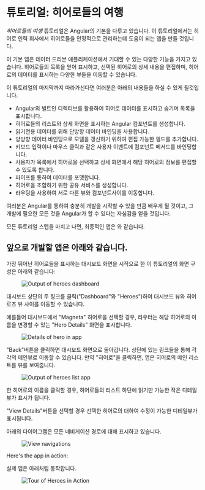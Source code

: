 <h1 class="no-toc">튜토리얼: 히어로들의 여행</h1>

_히어로들의 여행_ 튜토리얼은 Angular의 기본을 다루고 있습니다.
이 튜토리얼에서는 히어로 인력 회사에서 히어로들을 안정적으로 관리하는데 도움이 되는 앱을 만들 것입니다.

이 기본 앱은 데이터 드리븐 애플리케이션에서 기대할 수 있는 다양한 기능을 가지고 있습니다.
히어로들의 목록을 얻어 표시하고, 선택된 히어로의 상세 내용을 편집하며, 히어로의 데이터를 표시하는 다양한 뷰들을 이동할 수 있습니다.

이 튜토리얼의 마지막까지 따라가신다면 여러분은 아래의 내용들을 하실 수 있게 될것입니다.

* Angular의 빌트인 디렉티브를 활용하여 히어로 데이터를 표시하고 숨기며 목록을 표시합니다.
* 히어로들의 리스트와 상세 화면을 표시하는 Angular 컴포넌트를 생성합니다.
* 읽기전용 데이터를 위해 단방향 데이터 바인딩을 사용합니다.
* 양방향 데이터 바인딩으로 모델을 갱신하기 위하여 편집 가능한 필드를 추가합니다.
* 키보드 입력이나 마우스 클릭과 같은 사용자 이벤트에 컴포넌트 메서드를 바인딩합니다.
* 사용자가 목록에서 히어로을 선택하고 상세 화면에서 해당 히어로의 정보를 편집할 수 있도록 합니다.
* 파이프를 통하여 데이터를 포맷합니다.
* 히어로을 조합하기 위한 공유 서비스를 생성합니다.
* 라우팅을 사용하여 서로 다른 뷰와 컴포넌트사이를 이동합니다.

여러분은 Angular를 통하여 충분히 개발을 시작할 수 있을 만큼 배우게 될 것이고, 그 개발에 필요한 모든 것을 Angular가 할 수 있다는 자심감을 얻을 것입니다.

모든 튜토리얼 스텝을 마치고 나면, 최종적인 앱은 <live-example name="toh-pt6"></live-example> 와 같습니다.


## 앞으로 개발할 앱은 아래와 같습니다.

가장 뛰어난 히어로들을 표시하는 대시보드 화면을 시작으로 한 이 튜토리얼의 화면 구성은 아래와 같습니다:

<figure>
  <img src='generated/images/guide/toh/heroes-dashboard-1.png' alt="Output of heroes dashboard">
</figure>

대시보드 상단의 두 링크를 클릭("Dashboard"와 "Heroes")하여 대시보드 뷰와 히어로즈 뷰 사이를 이동할 수 있습니다.

예를들어 대시보드에서 "Magneta" 히어로을 선택할 경우, 라우터는 해당 히어로의 이름을 변경할 수 있는 "Hero Details" 화면을 표시합니다.

<figure>
  <img src='generated/images/guide/toh/hero-details-1.png' alt="Details of hero in app">
</figure>

"Back"버튼을 클릭하면 대시보드 화면으로 돌아갑니다.
상단에 있는 링크들을 통해 각각의 메인뷰로 이동할 수 있습니다.
만약 "히어로"을 클릭하면, 앱은 히어로의 메인 리스트를 뷰를 보여줍니다.


<figure>
  <img src='generated/images/guide/toh/heroes-list-2.png' alt="Output of heroes list app">
</figure>


한 히어로의 이름을 클릭할 경우, 히어로들의 리스트 하단에 읽기만 가능한 작은 디테일 뷰가 표시가 됩니다.

"View Details"버튼을 선택할 경우 선택한 히어로의 대하여 수정이 가능한 디테일뷰가 표시됩니다.

아래의 다이어그램은 모든 네비게이션 경로에 대해 표시하고 있습니다.

<figure>
  <img src='generated/images/guide/toh/nav-diagram.png' alt="View navigations">
</figure>

Here's the app in action:

실제 앱은 아래처럼 동작합니다.

<figure>
  <img src='generated/images/guide/toh/toh-anim.gif' alt="Tour of Heroes in Action">
</figure>
